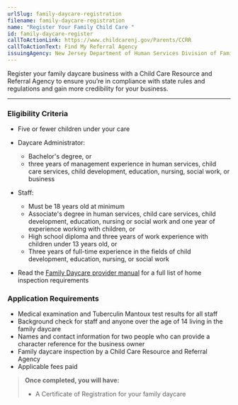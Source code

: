 ```yaml
---
urlSlug: family-daycare-registration
filename: family-daycare-registration
name: "Register Your Family Child Care "
id: family-daycare-register
callToActionLink: https://www.childcarenj.gov/Parents/CCRR
callToActionText: Find My Referral Agency
issuingAgency: New Jersey Department of Human Services Division of Family Development
---
```

Register your family daycare business with a Child Care Resource and Referral Agency to ensure you’re in compliance with state rules and regulations and gain more credibility for your business. 

- - -

### Eligibility Criteria

* Five or fewer children under your care 
* Daycare Administrator:  

  * Bachelor's degree, or 
  * three years of management experience in human services, child care services, child development, education, nursing, social work, or business
* Staff:

  * Must be 18 years old at minimum  
  * Associate's degree in human services, child care services, child development, education, nursing or social work and one year of experience working with children, or 
  * High school diploma and three years of work experience with children under 13 years old, or 
  * Three years of full-time experience in the fields of child development, education, nursing, or social work 
* Read the [Family Daycare provider manual](https://www.nj.gov/dcf/providers/licensing/laws/FCCmanual.pdf) for a full list of home inspection requirements

### Application Requirements

* Medical examination and Tuberculin Mantoux test results for all staff
* Background check for staff and anyone over the age of 14 living in the family daycare 
* Names and contact information for two people who can provide a character reference for the business owner
* Family daycare inspection by a Child Care Resource and Referral Agency
* Applicable fees paid

> **Once completed, you will have:**
>
> * A Certificate of Registration for your family daycare
